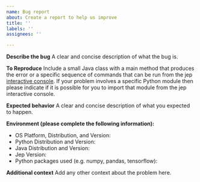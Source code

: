 ```yaml
---
name: Bug report
about: Create a report to help us improve
title: ''
labels: ''
assignees: ''

---
```


**Describe the bug**
A clear and concise description of what the bug is.

**To Reproduce**
Include a small Java class with a main method that produces the error or a specific sequence of commands that can be run from the jep [interactive console](https://github.com/ninia/jep/wiki/Interactive-Console). If your problem involves a specific Python module then please indicate if it is possible for you to import that module from the jep interactive console.

**Expected behavior**
A clear and concise description of what you expected to happen.

**Environment (please complete the following information):**
- OS Platform, Distribution, and Version:
- Python Distribution and Version:
- Java Distribution and Version:
- Jep Version:
- Python packages used (e.g. numpy, pandas, tensorflow):

**Additional context**
Add any other context about the problem here.

